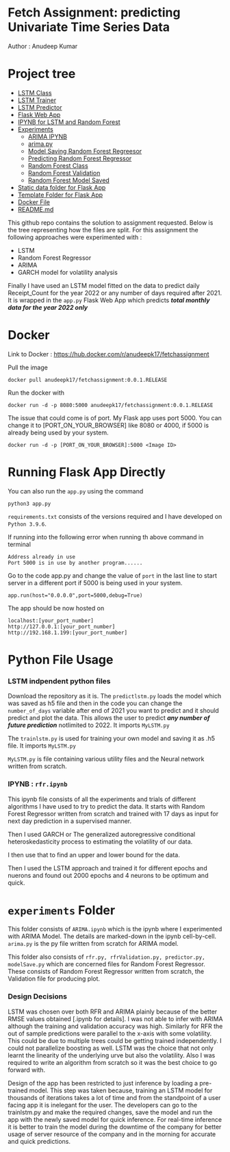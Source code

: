 # Fetch Assignment: predicting Univariate Time Series Data
Author :  Anudeep Kumar
# Project tree

 * [LSTM Class](./MyLSTM.py)
 * [LSTM Trainer](./trainlstm.py)
 * [LSTM Predictor](./predictlstm.py)
 * [Flask Web App](./app.py)
 * [IPYNB for LSTM and Random Forest](./rfr.ipynb)
* [Experiments](./experiments)
   * [ARIMA IPYNB](./experiments/ARIMA.ipynb)
   * [arima.py](./experiments/arima.py)
   * [Model Saving Random Forest Regreesor](./experiments/modelSave.py)
   * [Predicting Random Forest Regressor](./experiments/predictor.py)
   * [Random Forest Class](./experiments/rfr.py)
   * [Random Forest Validation](./experiments/rfrValidation.py)
   * [Random Forest Model Saved](./experiments/rfmodel.pkl)
 * [Static data folder for Flask App](./static)
 * [Template Folder for Flask App](./template)
 * [Docker File](./Dockerfile)
 * [README.md](./README.md)

This github repo contains the solution to assignment requested. Below is the tree representing how the files are split. For this assignment the following approaches were experimented with :
* LSTM
* Random Forest Regressor
* ARIMA
* GARCH model for volatility analysis

Finally I have used an LSTM model fitted on the data to predict daily Receipt_Count for the year 2022 or any number of days required after 2021. It is wrapped in the ```app.py``` Flask Web App which predicts _**total monthly data for the year 2022 only**_

# Docker 
Link to Docker : https://hub.docker.com/r/anudeepk17/fetchassignment

Pull the image 
```
docker pull anudeepk17/fetchassignment:0.0.1.RELEASE
```

Run the docker with 
```
docker run -d -p 8080:5000 anudeepk17/fetchassignment:0.0.1.RELEASE
```
The issue that could come is of port. My Flask app uses port 5000. You can change it to [PORT_ON_YOUR_BROWSER] like 8080 or 4000, if 5000 is already being used by your system. 
```
docker run -d -p [PORT_ON_YOUR_BROWSER]:5000 <Image ID>
```

# Running Flask App Directly
 You can also run the ```app.py``` using the command
 ```
 python3 app.py 
 ```
 ```requirements.txt``` consists of the versions required and I have developed on ```Python 3.9.6```. 

If running into the following error when running th above command in terminal
 ```
Address already in use
Port 5000 is in use by another program......
``` 
Go to the code app.py and change the value of ```port``` in the last line to start server in a different port if 5000 is being used in your system.
```
app.run(host="0.0.0.0",port=5000,debug=True)
```
The app should be now hosted on 
```
localhost:[your_port_number]
http://127.0.0.1:[your_port_number]
http://192.168.1.199:[your_port_number]
```


# Python File Usage
### LSTM indpendent python files
Download the repository as it is.
The  ```predictlstm.py``` loads the model which was saved as h5 file and then in the code you can change the ```number_of_days```  variable after end of 2021 you want to predict and it should predict and plot the data. This allows the user to predict _**any number of future prediction**_ notlimited to 2022. It imports ```MyLSTM.py``` 

The ```trainlstm.py``` is used for training your own model and saving it as .h5 file. It imports ```MyLSTM.py```

```MyLSTM.py``` is file containing various utility files and the Neural network written from scratch.

### IPYNB : ```rfr.ipynb```
This ipynb file consists of all the experiments and trials of different algorithms I have used to try to predict the data. 
It starts with Random Forest Regressor written from scratch and trained with 17 days as input for next day prediction in a supervised manner.

Then I used  GARCH  or The generalized autoregressive conditional heteroskedasticity process  to estimating the volatility of our data.

I then use that to find an upper and lower bound for the data.

Then I used the LSTM approach and trained it for different epochs and nuerons and found out 2000 epochs and 4 neurons to be optimum and quick.

# ```experiments``` Folder
This folder consists of ```ARIMA.ipynb``` which is the ipynb where I experimented with ARIMA Model. The details are marked-down in the ipynb cell-by-cell. ```arima.py``` is the py file written from scratch for ARIMA model.

This folder also consists of ```rfr.py, rfrValidation.py, predictor.py, modelSave.py``` which are concerned files for Random Forest Regressor. These consists of Random Forest Regressor written from scratch, the Validation file for producing plot. 

### Design Decisions
LSTM was chosen over both RFR and ARIMA plainly because of the better RMSE values obtained [.ipynb for details]. I was not able to infer with ARIMA although the training and validation accuracy was high. Similarly for RFR the out of sample predictions were parallel to the x-axis with some volatility. This could be due to multiple trees could be getting trained independently. I could not parallelize boosting as well. LSTM was the choice that not only learnt the linearity of the underlying urve but also the volatility. Also I was required to write an algorithm from scratch so it was the best choice to go forward with. 

Design of the app has been restricted to just inference by loading a pre-trained model. This step was taken because, training an LSTM model for thousands of iterations takes a lot of time and from the standpoint of a user facing app it is inelegant for the user. The developers can go to the trainlstm.py and make the required changes, save the model and run the app with the newly saved model for quick inference. For real-time inference it is better to train the model during the downtime of the company for better usage of server resource of the company and in the morning for accurate and quick predictions. 



 